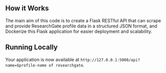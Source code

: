 ## How it Works

The main aim of this code is to create a Flask RESTful API that can scrape and provide ResearchGate profile data in a structured JSON format, and Dockerize this Flask application for easier deployment and scalability.

## Running Locally

Your application is now available at `http://127.0.0.1:5000/api?name=$profile-name of researchgate`.
